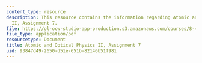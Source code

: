 ```yaml
---
content_type: resource
description: This resource contains the information regarding Atomic and Optical Physics
  II, Assignment 7.
file: https://ol-ocw-studio-app-production.s3.amazonaws.com/courses/8-421-atomic-and-optical-physics-i-spring-2014/93847d492650d51e651b82146b51f981_MIT8_421S14_homeWork7.pdf
file_type: application/pdf
resourcetype: Document
title: Atomic and Optical Physics II, Assignment 7
uid: 93847d49-2650-d51e-651b-82146b51f981
---
```

